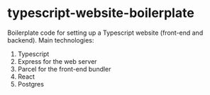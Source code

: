 # typescript-website-boilerplate

Boilerplate code for setting up a Typescript website (front-end and backend). Main technologies:

1. Typescript
1. Express for the web server
1. Parcel for the front-end bundler
1. React
1. Postgres
